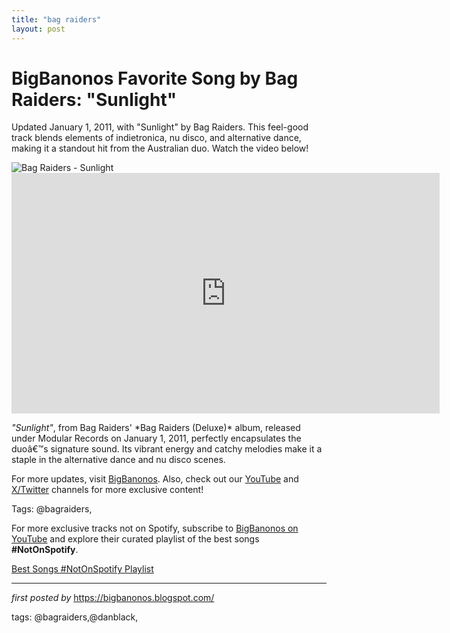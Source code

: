 ```yaml
---
title: "bag raiders"
layout: post
---
```

<!-- Title of the Post -->
<h1 >BigBanonos Favorite Song by Bag Raiders: "Sunlight"</h1> <!-- Introductory Text -->
<p >Updated January 1, 2011, with "Sunlight" by Bag Raiders. This feel-good track blends elements of indietronica, nu disco, and alternative dance, making it a standout hit from the Australian duo. Watch the video below!</p> <!-- Featured Image -->
<div > <img src="https://i1.sndcdn.com/artworks-000028262939-lz5r99-t500x500.jpg" alt="Bag Raiders - Sunlight" />
</div> <!-- YouTube Video Embed -->
<div > <iframe width="685" height="385" src="https://www.youtube.com/embed/0zM3nApSvMg" title="Bag Raiders - Sunlight (Official Video)" frameborder="0" allow="accelerometer; autoplay; clipboard-write; encrypted-media; gyroscope; picture-in-picture; web-share" referrerpolicy="strict-origin-when-cross-origin" allowfullscreen></iframe>
</div> <!-- Song Information -->
<div > <p><em>"Sunlight"</em>, from Bag Raiders' *Bag Raiders (Deluxe)* album, released under Modular Records on January 1, 2011, perfectly encapsulates the duoâ€™s signature sound. Its vibrant energy and catchy melodies make it a staple in the alternative dance and nu disco scenes.</p>
</div> <!-- Footer Links -->
<div > <p>For more updates, visit <a href="https://bigbanonos.blogspot.com/" target="_blank">BigBanonos</a>. Also, check out our <a href="https://www.youtube.com/@BigBanonos" target="_blank">YouTube</a> and <a href="https://x.com/bigbanonos" target="_blank">X/Twitter</a> channels for more exclusive content!</p>
</div> <!-- Tags -->
<p >Tags: @bagraiders,</p>


<!--Subscribe and Playlist Links-->
<div>
    <p>For more exclusive tracks not on Spotify, subscribe to <a href="https://www.youtube.com/@BigBanonos" target="_blank">BigBanonos on YouTube</a> and explore their curated playlist of the best songs <strong>#NotOnSpotify</strong>.</p>
    <p><a href="https://www.youtube.com/playlist?list=PLtuNtuTatqI0kFahUCbtbfenC_ET5O_tr" target="_blank">Best Songs #NotOnSpotify Playlist<br /></a></p></div>

<hr />

<p><em>first posted by</em> <a href="https://bigbanonos.blogspot.com/" rel="noopener" target="_new">https://bigbanonos.blogspot.com/</a></p>

<p>tags: @bagraiders,@danblack,</p>
